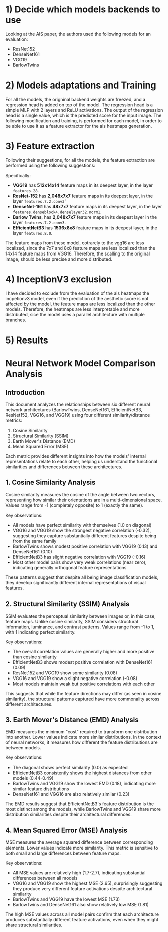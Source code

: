 # 1) Decide which models backends to use

Looking at the AIS paper, the authors used the following models for an evaluation:
 - ResNet152
 - DenseNet161
 - VGG19
 - BarlowTwins
 

# 2) Models adaptations and Training

For all the models, the origninal backend weights are freezed, and a regression head is added on top of the model. The regression head is a simple MLP with 2 layers and ReLU activations. The output of the regression head is a single value, which is the predicted score for the input image.
The following modification and training, is performed for each model, in order to be able to use it as a feature extractor for the ais heatmaps generation.

# 3) Feature extraction

Following their suggestions, for all the models, the feature extraction are performed using the following suggestions:

Specifically:
*   **VGG19** has **512x14x14** feature maps in its deepest layer, in the layer `features.28`.
*   **ResNet-152** has **2,048x7x7** feature maps in its deepest layer, in the layer `features.7.2.conv3`'
*   **DenseNet-161** has **48x7x7** feature maps in its deepest layer, in the layer `features.denseblock4.denselayer32.norm1`.
*   **Barlow Twins**, has **2,048x7x7** feature maps in its deepest layer in the layer `features.7.2.conv3`.
*  **EfficientNetB3** has **1536x8x8** feature maps in its deepest layer, in the layer `features.8.0`.

The feature maps from these model, cotrarely to the vgg16 are less localized, since the 7x7 and 8x8 feature maps are less localized than the 14x14 feature maps from VGG16. Therefore, the scalling to the original image, should be less precise and more distributed.

# 4) InceptionV3 exclusion

I have decided to exclude from the evaluation of the ais heatmaps the incpetionv3 model, even if the prediction of the aesthetic score is not affected by the model, the feature maps are less localized than the other models. Therefore, the heatmaps are less interpretable and more distributed, sice the model uses a parallel architecture with multiple branches. 

# 5) Results 

# Neural Network Model Comparison Analysis

## Introduction

This document analyzes the relationships between six different neural network architectures (BarlowTwins, DenseNet161, EfficientNetB3, ResNet152, VGG16, and VGG19) using four different similarity/distance metrics:

1. Cosine Similarity
2. Structural Similarity (SSIM)
3. Earth Mover's Distance (EMD)
4. Mean Squared Error (MSE)

Each metric provides different insights into how the models' internal representations relate to each other, helping us understand the functional similarities and differences between these architectures.

## 1. Cosine Similarity Analysis

Cosine similarity measures the cosine of the angle between two vectors, representing how similar their orientations are in a multi-dimensional space. Values range from -1 (completely opposite) to 1 (exactly the same).

Key observations:
- All models have perfect similarity with themselves (1.0 on diagonal)
- VGG16 and VGG19 show the strongest negative correlation (-0.32), suggesting they capture substantially different features despite being from the same family
- BarlowTwins shows modest positive correlation with VGG19 (0.13) and DenseNet161 (0.10)
- EfficientNetB3 has slight negative correlation with VGG19 (-0.16)
- Most other model pairs show very weak correlations (near zero), indicating generally orthogonal feature representations

These patterns suggest that despite all being image classification models, they develop significantly different internal representations of visual features.

## 2. Structural Similarity (SSIM) Analysis

SSIM evaluates the perceptual similarity between images or, in this case, feature maps. Unlike cosine similarity, SSIM considers structural information, luminance, and contrast patterns. Values range from -1 to 1, with 1 indicating perfect similarity.

Key observations:
- The overall correlation values are generally higher and more positive than cosine similarity
- EfficientNetB3 shows modest positive correlation with DenseNet161 (0.09)
- ResNet152 and VGG19 show some similarity (0.08)
- VGG16 and VGG19 show a slight negative correlation (-0.08)
- Most models maintain weak but positive correlations with each other

This suggests that while the feature directions may differ (as seen in cosine similarity), the structural patterns captured have more commonality across different architectures.

## 3. Earth Mover's Distance (EMD) Analysis

EMD measures the minimum "cost" required to transform one distribution into another. Lower values indicate more similar distributions. In the context of neural networks, it measures how different the feature distributions are between models.

Key observations:
- The diagonal shows perfect similarity (0.0) as expected
- EfficientNetB3 consistently shows the highest distances from other models (0.44-0.49)
- BarlowTwins and VGG19 show the lowest EMD (0.18), indicating more similar feature distributions
- DenseNet161 and VGG16 are also relatively similar (0.23)

The EMD results suggest that EfficientNetB3's feature distribution is the most distinct among the models, while BarlowTwins and VGG19 share more distribution similarities despite their architectural differences.

## 4. Mean Squared Error (MSE) Analysis

MSE measures the average squared difference between corresponding elements. Lower values indicate more similarity. This metric is sensitive to both small and large differences between feature maps.

Key observations:
- All MSE values are relatively high (1.7-2.7), indicating substantial differences between all models
- VGG16 and VGG19 show the highest MSE (2.65), surprisingly suggesting they produce very different feature activations despite architectural similarity
- BarlowTwins and VGG19 have the lowest MSE (1.73)
- BarlowTwins and DenseNet161 also show relatively low MSE (1.81)

The high MSE values across all model pairs confirm that each architecture produces substantially different feature activations, even when they might share structural similarities.

